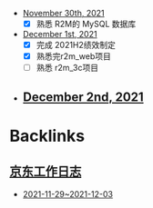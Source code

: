 - [November 30th, 2021](<November 30th, 2021.md>)
    - [x] 熟悉 R2M的 MySQL 数据库
- [December 1st, 2021](<December 1st, 2021.md>)
    - [x] 完成 2021H2绩效制定
    - [x] 熟悉完r2m_web项目
    - [ ] 熟悉 r2m_3c项目
- [December 2nd, 2021](<December 2nd, 2021.md>)
    - 

# Backlinks
## [京东工作日志](<京东工作日志.md>)
- [2021-11-29~2021-12-03](<2021-11-29~2021-12-03.md>)

